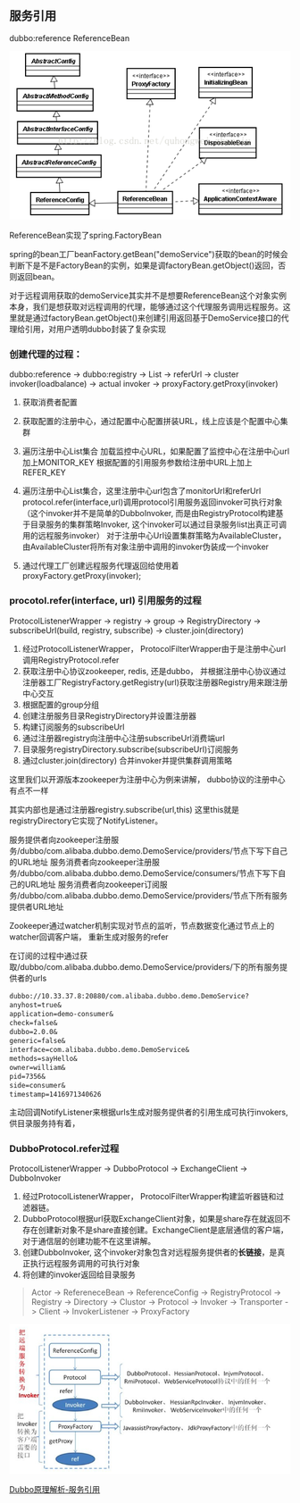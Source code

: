 
## 服务引用

dubbo:reference  ReferenceBean

![ReferenceBean](./img/dubbo-ReferenceBean.png "title") 

ReferenceBean实现了spring.FactoryBean

spring的bean工厂beanFactory.getBean("demoService")获取的bean的时候会判断下是不是FactoryBean的实例，如果是调factoryBean.getObject()返回，否则返回bean。

对于远程调用获取的demoService其实并不是想要ReferenceBean这个对象实例本身，我们是想获取对远程调用的代理，能够通过这个代理服务调用远程服务。这里就是通过factoryBean.getObject()来创建引用返回基于DemoService接口的代理给引用，对用户透明dubbo封装了复杂实现


### 创建代理的过程：

dubbo:reference -> dubbo:registry -> List<URL> -> referUrl -> cluster invoker(loadbalance) -> actual invoker -> proxyFactory.getProxy(invoker)

1. 获取消费者配置
2. 获取配置的注册中心，通过配置中心配置拼装URL，线上应该是个配置中心集群
3. 遍历注册中心List<URL>集合
加载监控中心URL，如果配置了监控中心在注册中心url加上MONITOR_KEY
根据配置的引用服务参数给注册中URL上加上REFER_KEY

4. 遍历注册中心List<URL>集合，这里注册中心url包含了monitorUrl和referUrl
protocol.refer(interface,url)调用protocol引用服务返回invoker可执行对象（这个invoker并不是简单的DubboInvoker, 而是由RegistryProtocol构建基于目录服务的集群策略Invoker, 这个invoker可以通过目录服务list出真正可调用的远程服务invoker）
对于注册中心Url设置集群策略为AvailableCluster， 由AvailableCluster将所有对象注册中调用的invoker伪装成一个invoker

5. 通过代理工厂创建远程服务代理返回给使用着proxyFactory.getProxy(invoker);


### procotol.refer(interface, url) 引用服务的过程

ProtocolListenerWrapper -> registry -> group -> RegistryDirectory -> subscribeUrl(build, registry, subscribe) -> cluster.join(directory)

1. 经过ProtocolListenerWrapper， ProtocolFilterWrapper由于是注册中心url调用RegistryProtocol.refer
2. 获取注册中心协议zookeeper, redis, 还是dubbo， 并根据注册中心协议通过注册器工厂RegistryFactory.getRegistry(url)获取注册器Registry用来跟注册中心交互
3. 根据配置的group分组
4. 创建注册服务目录RegistryDirectory并设置注册器
5. 构建订阅服务的subscribeUrl
6. 通过注册器registry向注册中心注册subscribeUrl消费端url
7. 目录服务registryDirectory.subscribe(subscribeUrl)订阅服务
8. 通过cluster.join(directory) 合并invoker并提供集群调用策略


这里我们以开源版本zookeeper为注册中心为例来讲解， dubbo协议的注册中心有点不一样

其实内部也是通过注册器registry.subscribe(url,this) 这里this就是registryDirectory它实现了NotifyListener。

服务提供者向zookeeper注册服务/dubbo/com.alibaba.dubbo.demo.DemoService/providers/节点下写下自己的URL地址
服务消费者向zookeeper注册服务/dubbo/com.alibaba.dubbo.demo.DemoService/consumers/节点下写下自己的URL地址
服务消费者向zookeeper订阅服务/dubbo/com.alibaba.dubbo.demo.DemoService/providers/节点下所有服务提供者URL地址

Zookeeper通过watcher机制实现对节点的监听，节点数据变化通过节点上的watcher回调客户端， 重新生成对服务的refer

在订阅的过程中通过获取/dubbo/com.alibaba.dubbo.demo.DemoService/providers/下的所有服务提供者的urls

```
dubbo://10.33.37.8:20880/com.alibaba.dubbo.demo.DemoService?
anyhost=true&
application=demo-consumer&
check=false&
dubbo=2.0.0&
generic=false&
interface=com.alibaba.dubbo.demo.DemoService&
methods=sayHello&
owner=william&
pid=7356&
side=consumer&
timestamp=1416971340626
```
主动回调NotifyListener来根据urls生成对服务提供者的引用生成可执行invokers,供目录服务持有着，

### DubboProtocol.refer过程

ProtocolListenerWrapper -> DubboProtocol -> ExchangeClient -> DubboInvoker

1. 经过ProtocolListenerWrapper， ProtocolFilterWrapper构建监听器链和过滤器链。
2. DubboProtocol根据url获取ExchangeClient对象，如果是share存在就返回不存在创建新对象不是share直接创建。ExchangeClient是底层通信的客户端，对于通信层的创建功能不在这里讲解。
3. 创建DubboInvoker, 这个invoker对象包含对远程服务提供者的**长链接**，是真正执行远程服务调用的可执行对象
4. 将创建的invoker返回给目录服务

> Actor -> RefereneceBean -> ReferenceConfig -> RegistryProtocol -> Registry -> Directory -> Clustor -> Protocol -> Invoker -> Transporter -> Client -> InvokerListener -> ProxyFactory

![altText](./img/dubbo-refer.png "title") 

[Dubbo原理解析-服务引用](https://blog.csdn.net/quhongwei_zhanqiu/article/details/41651487 "title") 

